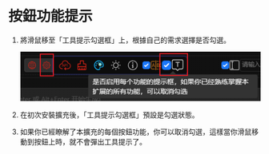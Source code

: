 # 按鈕功能提示

1. 將滑鼠移至「工具提示勾選框」上，根據自己的需求選擇是否勾選。

   ![](../assets/images/Tooltip/tooltip.png)

2. 在初次安裝擴充後，「工具提示勾選框」預設是勾選狀態。

3. 如果你已經瞭解了本擴充的每個按鈕功能，你可以取消勾選，這樣當你滑鼠移動到按鈕上時，就不會彈出工具提示了。
